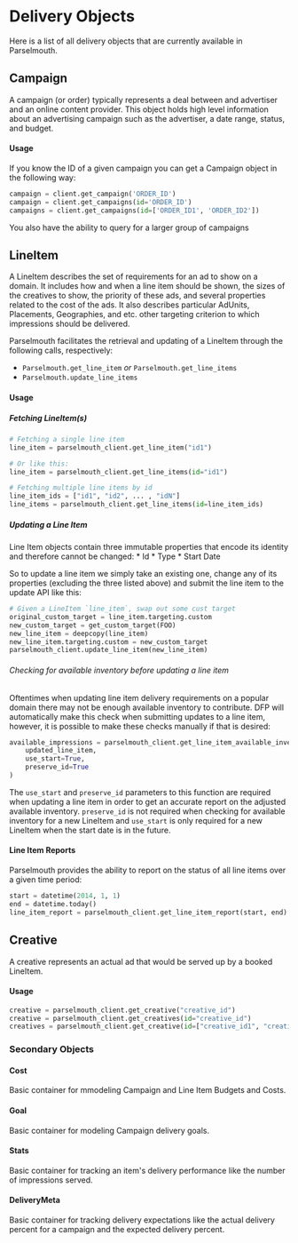 # Delivery Objects

Here is a list of all delivery objects that are currently available in
Parselmouth.

## Campaign

A campaign (or order) typically represents a deal between and advertiser and an
online content provider. This object holds high level information about an
advertising campaign such as the advertiser, a date range, status, and budget.

#### Usage

If you know the ID of a given campaign you can get a Campaign
object in the following way:

```python
campaign = client.get_campaign('ORDER_ID')
campaign = client.get_campaigns(id='ORDER_ID')
campaigns = client.get_campaigns(id=['ORDER_ID1', 'ORDER_ID2'])
```

You also have the ability to query for a larger group of campaigns

## LineItem

A LineItem describes the set of requirements for an ad to show on a domain. It
includes how and when a line item should be shown, the sizes of the creatives to
show, the priority of these ads, and several properties related to the cost of
the ads. It also describes particular AdUnits, Placements, Geographies, and etc.
other targeting criterion to which impressions should be delivered.

Parselmouth facilitates the retrieval and updating of a LineItem through the
following calls, respectively:
* `Parselmouth.get_line_item` _or_ `Parselmouth.get_line_items`
* `Parselmouth.update_line_items`

#### Usage

##### Fetching LineItem(s)

```python
# Fetching a single line item
line_item = parselmouth_client.get_line_item("id1")

# Or like this:
line_item = parselmouth_client.get_line_items(id="id1")

# Fetching multiple line items by id
line_item_ids = ["id1", "id2", ... , "idN"]
line_items = parselmouth_client.get_line_items(id=line_item_ids)
```

##### Updating a Line Item

Line Item objects contain three immutable properties that encode its identity
and therefore cannot be changed:
    * Id
    * Type
    * Start Date

So to update a line item we simply take an existing one, change any of its
properties (excluding the three listed above) and submit the line item to the
update API like this:

```python
# Given a LineItem `line_item`, swap out some cust target
original_custom_target = line_item.targeting.custom
new_custom_target = get_custom_target(FOO)
new_line_item = deepcopy(line_item)
new_line_item.targeting.custom = new_custom_target
parselmouth_client.update_line_item(new_line_item)
```

###### Checking for available inventory before updating a line item

Oftentimes when updating line item delivery requirements on a popular domain
there may not be enough available inventory to contribute. DFP will
automatically make this check when submitting updates to a line item, however,
it is possible to make these checks manually if that is desired:

```python
available_impressions = parselmouth_client.get_line_item_available_inventory(
    updated_line_item,
    use_start=True,
    preserve_id=True
)
```

The `use_start` and `preserve_id` parameters to this function are required when
updating a line item in order to get an accurate report on the adjusted
available inventory. `preserve_id` is not required when checking for available
inventory for a new LineItem and `use_start` is only required for a new LineItem
when the start date is in the future.

#### Line Item Reports

Parselmouth provides the ability to report on the status of all line items over
a given time period:

```python
start = datetime(2014, 1, 1)
end = datetime.today()
line_item_report = parselmouth_client.get_line_item_report(start, end)
```

## Creative

A creative represents an actual ad that would be served up by a booked LineItem.

#### Usage

```python
creative = parselmouth_client.get_creative("creative_id")
creative = parselmouth_client.get_creatives(id="creative_id")
creatives = parselmouth_client.get_creative(id=["creative_id1", "creative_id2"])
```

### Secondary Objects

#### Cost

Basic container for mmodeling Campaign and Line Item Budgets and Costs.

#### Goal

Basic container for modeling Campaign delivery goals.

#### Stats

Basic container for tracking an item's delivery performance like the number of
impressions served.

#### DeliveryMeta

Basic container for tracking delivery expectations like the actual delivery
percent for a campaign and the expected delivery percent.
